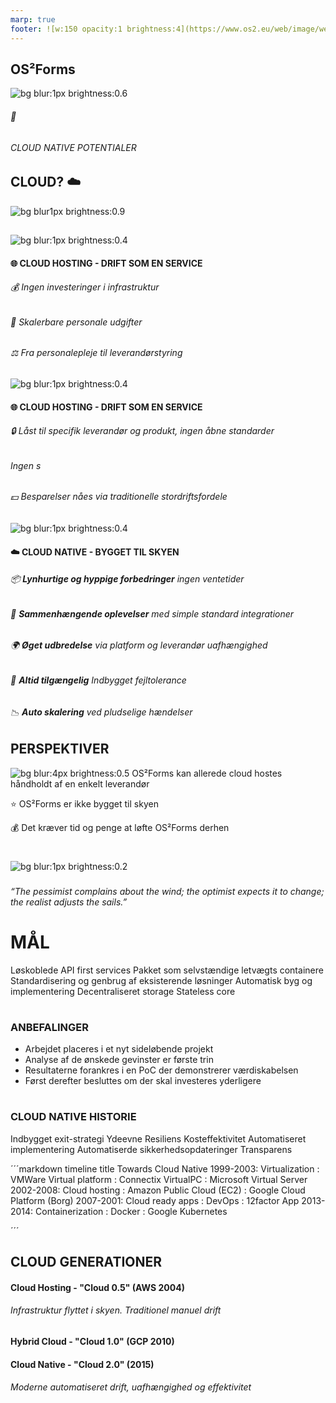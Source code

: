 ```yaml
---
marp: true
footer: ![w:150 opacity:1 brightness:4](https://www.os2.eu/web/image/website/1/logo/OS2%20%E2%80%93%20Offentligt%20digitaliseringsf%C3%A6llesskab?unique=8a4ead6)
---
```

<!--
theme: uncover
transition: fade
class:
 - invert
headingDivider: 2 
paginate: false
-->

## **OS²Forms**
![bg blur:1px brightness:0.6](https://images.pexels.com/photos/2382845/pexels-photo-2382845.jpeg?auto=compress&cs=tinysrgb&w=1260&h=750&dpr=1)
###### :small_blue_diamond:
###### CLOUD NATIVE POTENTIALER

## CLOUD? :cloud:
![bg blur1px brightness:0.9](https://images.pexels.com/photos/3472690/pexels-photo-3472690.jpeg?auto=compress&cs=tinysrgb&w=1260&h=750&dpr=1)

##
![bg blur:1px brightness:0.4](https://images.pexels.com/photos/2064123/pexels-photo-2064123.jpeg)
#### 🌐 **CLOUD HOSTING - DRIFT SOM EN SERVICE**
<!-- Fokus på maskinrummet og på de voksende udgifter til uddannet personale, men set fra anvenderens synspunkt er det servicen den samme eller en lille smule forværret -->

###### :moneybag: Ingen investeringer i infrastruktur

###### 👤 Skalerbare personale udgifter

###### ⚖️ Fra personalepleje til leverandørstyring

##
![bg blur:1px brightness:0.4](https://images.pexels.com/photos/2064123/pexels-photo-2064123.jpeg)
#### 🌐 **CLOUD HOSTING - DRIFT SOM EN SERVICE**

###### 🔒 Låst til specifik leverandør og produkt, ingen åbne standarder

###### Ingen s

###### 💵 Besparelser nåes via traditionelle stordriftsfordele

##
![bg blur:1px brightness:0.4](https://images.pexels.com/photos/1381415/pexels-photo-1381415.jpeg?auto=compress&cs=tinysrgb&w=1260&h=750&dpr=1)

#### :cloud: CLOUD NATIVE - **BYGGET TIL SKYEN**
<!--Bredere fokus på at levere kvalitet til de mennesker der møder teknologien og som noget nyt også dem som udvikler teknologien. Ingen ventetider, konstant tilgængelige services og lynhurtig iplementering af nye ydelser til borgerne -->
###### 📦 **Lynhurtige og hyppige forbedringer** ingen ventetider <!-- Med løskoblede services og moduler kan forskellige teams på tværs af leverandører arbejde uafhængigt på leverancer og dermed ingen ventetid på levering fordi det ene team har en længere leveringstid og at hele applikationen skal genbygges-->
###### :link: **Sammenhængende oplevelser** med simple standard integrationer <!-- Brugeren vil have en mere strømlinet og sammenhængende oplevelse, når forskellige tjenester og applikationer kan arbejde sammen uden problemer. For eksempel, hvis en cloud-native e-handelsapplikation er integreret med en cloud-baseret betalingstjeneste, kan brugeren gennemføre køb uden at skulle forlade applikationen.-->
###### :earth_africa: **Øget udbredelse** via platform og leverandør uafhængighed <!--Cloud-native applikationer har potentialet til at nå et bredere publikum på grund af deres globale skalerbarhed, platformuafhængighed og evne til hurtig iteration. Desuden giver nem integration med andre cloud-tjenester brugerne adgang til en bredere vifte af funktioner og tjenester, hvilket kan gøre produktet mere attraktivt. Endelig giver leverandøruafhængighed virksomhederne frihed til at vælge den cloud-leverandør, der bedst opfylder deres specifikke behov og krav, hvilket kan hjælpe med at holde omkostningerne nede og sikre, at virksomheden får mest muligt ud af sin investering i skyen.-->
###### :rocket: **Altid tilgængelig** Indbygget fejltolerance<!--Recovery er automatisk -->
###### 📉 **Auto skalering** ved pludselige hændelser<!-- Kan nemt skaleres op eller ned efter behov. Skalerer automatisk ved uforudsete ændringer. Dette betyder, at du kan håndtere pludselige stigninger i trafikken uden at skulle investere i ekstra hardware. --> 

## PERSPEKTIVER
![bg blur:4px brightness:0.5](https://images.unsplash.com/photo-1592111332908-f8f7fe1bb041?auto=format&fit=crop&q=80&w=1480&ixlib=rb-4.0.3&ixid=M3wxMjA3fDB8MHxwaG90by1wYWdlfHx8fGVufDB8fHx8fA%3D%3D)
 OS²Forms kan allerede cloud hostes håndholdt af en enkelt leverandør

:star:
OS²Forms er ikke bygget til skyen

:moneybag: Det kræver tid og penge at løfte OS²Forms derhen

#
![bg blur:1px brightness:0.2](https://images.pexels.com/photos/5238645/pexels-photo-5238645.jpeg)
###
###
###
###
###
###

*“The pessimist complains about the wind;
 the optimist expects it to change;
  the realist adjusts the sails.”*
# MÅL 

Løskoblede API first services
Pakket som selvstændige letvægts containere
Standardisering og genbrug af eksisterende løsninger
Automatisk byg og implementering
Decentraliseret storage
Stateless core

#
### ANBEFALINGER

* Arbejdet placeres i et nyt sideløbende projekt
* Analyse af de ønskede gevinster er første trin
* Resultaterne forankres i en PoC der demonstrerer værdiskabelsen
* Først derefter besluttes om der skal investeres yderligere



#
### CLOUD NATIVE HISTORIE
Indbygget exit-strategi Ydeevne Resiliens Kosteffektivitet
Automatiseret implementering
Automatiserde sikkerhedsopdateringer
Transparens

´´´markdown
timeline
title Towards Cloud Native
1999-2003: Virtualization : VMWare Virtual platform : Connectix VirtualPC : Microsoft Virtual Server 
2002-2008: Cloud hosting : Amazon Public Cloud (EC2) : Google Cloud Platform (Borg)
2007-2001: Cloud ready apps : DevOps : 12factor App
2013-2014: Containerization : Docker : Google Kubernetes

´´´
## **CLOUD GENERATIONER** 

#### **Cloud Hosting** - "Cloud 0.5" (AWS 2004)
###### Infrastruktur flyttet i skyen. Traditionel manuel drift

#### **Hybrid Cloud** - "Cloud 1.0" (GCP 2010)

#### **Cloud Native** - "Cloud 2.0"  (2015)
###### Moderne automatiseret drift, uafhængighed og effektivitet